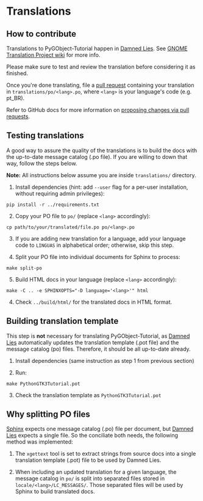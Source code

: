 # Translations

## How to contribute

Translations to PyGObject-Tutorial happen in [Damned Lies](https://l10n.gnome.org/). See [GNOME Translation Project wiki](https://wiki.gnome.org/TranslationProject) for more info.

Please make sure to test and review the translation before considering it as finished.

Once you're done translating, file a [pull request](https://github.com/sebp/PyGObject-Tutorial/pulls) containing your translation in `translations/po/<lang>.po`, where `<lang>` is your language's code (e.g. pt_BR).

Refer to GitHub docs for more information on [proposing changes via pull requests](https://help.github.com/pt/github/collaborating-with-issues-and-pull-requests/proposing-changes-to-your-work-with-pull-requests).

## Testing translations

A good way to assure the quality of the translations is to build the docs with the up-to-date message catalog (.po file). If you are willing to down that way, follow the steps below.

**Note:** All instructions below assume you are inside `translations/` directory.

1. Install dependencies (hint: add `--user` flag for a per-user installation, without requiring admin privileges):
```
pip install -r ../requirements.txt
```

2. Copy your PO file to `po/` (replace `<lang>` accordingly):
```
cp path/to/your/translated/file.po po/<lang>.po
```

3. If you are adding new translation for a language, add your language code to `LINGUAS` in alphabetical order; otherwise, skip this step.

4. Split your PO file into individual documents for Sphinx to process:
```
make split-po
```

5. Build HTML docs in your language (replace `<lang>` accordingly):
```
make -C .. -e SPHINXOPTS="-D language='<lang>'" html
```

4. Check `../build/html/` for the translated docs in HTML format.

## Building translation template

This step is **not** necessary for translating PyGObject-Tutorial, as [Damned Lies](https://l10n.gnome.org/) automatically updates the translation template (.pot file) and the message catalog (po) files. Therefore, it should be all up-to-date already.

1. Install dependencies (same instruction as step 1 from previous section)

2. Run:
```
make PythonGTK3Tutorial.pot
```

3. Check the translation template as `PythonGTK3Tutorial.pot`

## Why splitting PO files

[Sphinx](https://www.sphinx-doc.org) expects one message catalog (.po) file per document, but [Damned Lies](https://l10n.gnome.org/) expects a single file. So the conciliate both needs, the following method was implemented:

1. The `xgettext` tool is set to extract strings from source docs into a single translation template (.pot) file to be used by Damned Lies.

2. When including an updated translation for a given language, the message catalog in `po/` is split into separated files stored in `locale/<lang>/LC_MESSAGES/`. Those separated files will be used by Sphinx to build translated docs.
